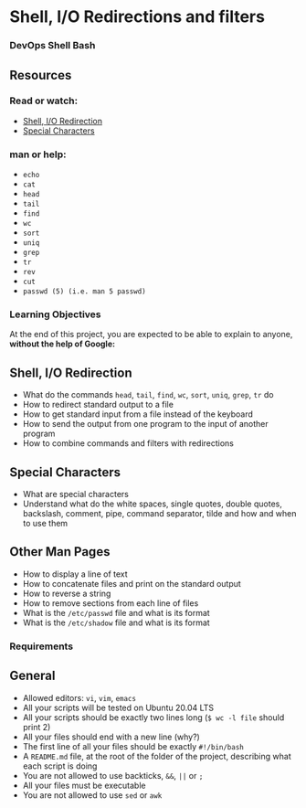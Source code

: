 # **Shell, I/O Redirections and filters**
### **DevOps Shell Bash**


## **Resources**
### **Read or watch:**

* [Shell, I/O Redirection](https://linuxcommand.org/lc3_lts0070.php1~ "Shell I/O Redirection")
* [Special Characters](https://mywiki.wooledge.org/BashGuide/SpecialCharacters "Special Characters")

### **man or help:**

* `echo`
* `cat`
* `head`
* `tail`
* `find`
* `wc`
* `sort`
* `uniq`
* `grep`
* `tr`
* `rev`
* `cut`
* `passwd (5) (i.e. man 5 passwd)`

### **Learning Objectives**
At the end of this project, you are expected to be able to explain to anyone, **without the help of Google:**

## **Shell, I/O Redirection**
* What do the commands `head`, `tail`, `find`, `wc`, `sort`, `uniq`, `grep`, `tr` do
* How to redirect standard output to a file
* How to get standard input from a file instead of the keyboard
* How to send the output from one program to the input of another program
* How to combine commands and filters with redirections

## **Special Characters**
* What are special characters
* Understand what do the white spaces, single quotes, double quotes, backslash, comment, pipe, command separator, tilde and how and when to use them

## **Other Man Pages**
* How to display a line of text
* How to concatenate files and print on the standard output
* How to reverse a string
* How to remove sections from each line of files
* What is the `/etc/passwd` file and what is its format
* What is the `/etc/shadow` file and what is its format

### **Requirements**
## **General**
* Allowed editors: `vi`, `vim`, `emacs`
* All your scripts will be tested on Ubuntu 20.04 LTS
* All your scripts should be exactly two lines long (`$ wc -l file` should print 2)
* All your files should end with a new line (why?)
* The first line of all your files should be exactly `#!/bin/bash`
* A `README.md` file, at the root of the folder of the project, describing what each script is doing
* You are not allowed to use backticks, `&&`, `||` or `;`
* All your files must be executable
* You are not allowed to use `sed` or `awk`
